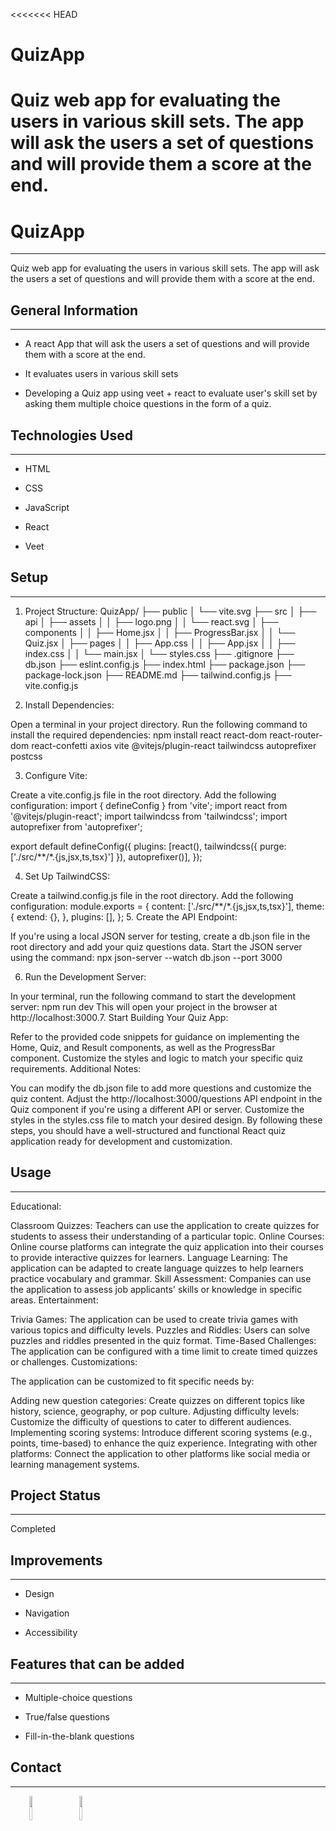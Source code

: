 <<<<<<< HEAD
# QuizApp

Quiz web app for evaluating the users in various skill sets. The app will ask the users a set of questions and will provide them a score at the end.
=======
<h1>QuizApp</h1>
<hr><p>Quiz web app for evaluating the users in various skill sets. The app will ask the users a set of questions and will provide them with a score at the end.</p><h2>General Information</h2>
<hr><ul>
<li>A react App that will ask the users a set of
questions and will provide them with a score at the end.</li>
</ul><ul>
<li>It evaluates users in various skill sets</li>
</ul><ul>
<li>Developing a Quiz app using veet + react to evaluate user's skill set by asking them multiple choice questions in the form of a quiz.</li>
</ul><h2>Technologies Used</h2>
<hr><ul>
<li>HTML</li>
</ul><ul>
<li>CSS</li>
</ul><ul>
<li>JavaScript</li>
</ul><ul>
<li>React</li>
</ul><ul>
<li>Veet</li>
</ul><h2>Setup</h2>
<hr><ol>
<li>
<p>Project Structure:
QuizApp/
├── public
│   └── vite.svg
├── src
│   ├── api
│   ├── assets
│   │   ├── logo.png
│   │   └── react.svg
│   ├── components
│   │   ├── Home.jsx
│   │   ├── ProgressBar.jsx
│   │   └── Quiz.jsx
│   ├── pages
│   │   ├── App.css
│   │   ├── App.jsx
│   │   ├── index.css
│   │   └── main.jsx
│   └── styles.css
├── .gitignore
├── db.json
├── eslint.config.js
├── index.html
├── package.json
├── package-lock.json
├── README.md
├── tailwind.config.js
├── vite.config.js</p>
</li>
<li>
<p>Install Dependencies:</p>
</li>
</ol>
<p>Open a terminal in your project directory.
Run the following command to install the required dependencies:
npm install react react-dom react-router-dom react-confetti axios vite @vitejs/plugin-react tailwindcss autoprefixer postcss</p>
<ol start="3">
<li>Configure Vite:</li>
</ol>
<p>Create a vite.config.js file in the root directory.
Add the following configuration:
import { defineConfig } from 'vite';
import react from '@vitejs/plugin-react';
import tailwindcss from 'tailwindcss';
import autoprefixer from 'autoprefixer';</p>
<p>export default defineConfig({
plugins: [react(), tailwindcss({ purge: ['./src/**/*.{js,jsx,ts,tsx}'] }), autoprefixer()],
});</p>
<ol start="4">
<li>Set Up TailwindCSS:</li>
</ol>
<p>Create a tailwind.config.js file in the root directory.
Add the following configuration:
module.exports = {
content: ['./src/**/*.{js,jsx,ts,tsx}'],
theme: {
extend: {},
},
plugins: [],
};
5. Create the API Endpoint:</p>
<p>If you're using a local JSON server for testing, create a db.json file in the root directory and add your quiz questions data.
Start the JSON server using the command:
npx json-server --watch db.json --port 3000</p>
<ol start="6">
<li>Run the Development Server:</li>
</ol>
<p>In your terminal, run the following command to start the development server:
npm run dev
This will open your project in the browser at http://localhost:3000.7. Start Building Your Quiz App:</p>
<p>Refer to the provided code snippets for guidance on implementing the Home, Quiz, and Result components, as well as the ProgressBar component.
Customize the styles and logic to match your specific quiz requirements.
Additional Notes:</p>
<p>You can modify the db.json file to add more questions and customize the quiz content.
Adjust the http://localhost:3000/questions API endpoint in the Quiz component if you're using a different API or server.
Customize the styles in the styles.css file to match your desired design.
By following these steps, you should have a well-structured and functional React quiz application ready for development and customization.</p><h2>Usage</h2>
<hr><p>Educational:</p>
<p>Classroom Quizzes: Teachers can use the application to create quizzes for students to assess their understanding of a particular topic.
Online Courses: Online course platforms can integrate the quiz application into their courses to provide interactive quizzes for learners.
Language Learning: The application can be adapted to create language quizzes to help learners practice vocabulary and grammar.
Skill Assessment: Companies can use the application to assess job applicants' skills or knowledge in specific areas.
Entertainment:</p>
<p>Trivia Games: The application can be used to create trivia games with various topics and difficulty levels.
Puzzles and Riddles: Users can solve puzzles and riddles presented in the quiz format.
Time-Based Challenges: The application can be configured with a time limit to create timed quizzes or challenges.
Customizations:</p>
<p>The application can be customized to fit specific needs by:</p>
<p>Adding new question categories: Create quizzes on different topics like history, science, geography, or pop culture.
Adjusting difficulty levels: Customize the difficulty of questions to cater to different audiences.
Implementing scoring systems: Introduce different scoring systems (e.g., points, time-based) to enhance the quiz experience.
Integrating with other platforms: Connect the application to other platforms like social media or learning management systems.</p><h2>Project Status</h2>
<hr><p>Completed</p><h2>Improvements</h2>
<hr><ul>
<li>Design</li>
</ul><ul>
<li>Navigation</li>
</ul><ul>
<li>Accessibility</li>
</ul><h2>Features that can be added</h2>
<hr><ul>
<li>Multiple-choice questions</li>
</ul><ul>
<li>True/false questions</li>
</ul><ul>
<li>Fill-in-the-blank questions</li>
</ul><h2>Contact</h2>
<hr><p><span style="margin-right: 30px;"></span><a href="https://www.linkedin.com/in/jatinsharma6969/"><img target="_blank" src="https://cdn.jsdelivr.net/gh/devicons/devicon/icons/linkedin/linkedin-original.svg" style="width: 10%;"></a><span style="margin-right: 30px;"></span><a href="https://github.com/JV-2701"><img target="_blank" src="https://cdn.jsdelivr.net/gh/devicons/devicon/icons/github/github-original.svg" style="width: 10%;"></a></p>

